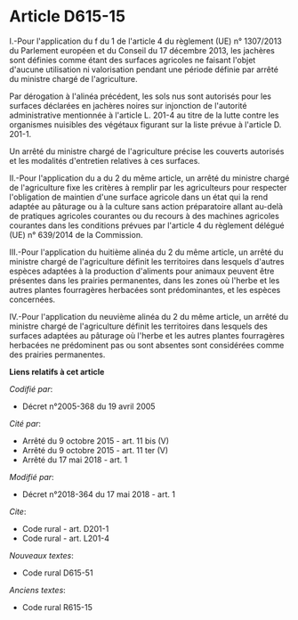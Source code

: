# Article D615-15

I.-Pour l'application du f du 1 de l'article 4 du règlement (UE) n° 1307/2013 du Parlement européen et du Conseil du 17
décembre 2013, les jachères sont définies comme étant des surfaces agricoles ne faisant l'objet d'aucune utilisation ni
valorisation pendant une période définie par arrêté du ministre chargé de l'agriculture.

Par dérogation à l'alinéa précédent, les sols nus sont autorisés pour les surfaces déclarées en jachères noires sur
injonction de l'autorité administrative mentionnée à l'article L. 201-4 au titre de la lutte contre les organismes nuisibles
des végétaux figurant sur la liste prévue à l'article D. 201-1.

Un arrêté du ministre chargé de l'agriculture précise les couverts autorisés et les modalités d'entretien relatives à ces
surfaces.

II.-Pour l'application du a du 2 du même article, un arrêté du ministre chargé de l'agriculture fixe les critères à remplir
par les agriculteurs pour respecter l'obligation de maintien d'une surface agricole dans un état qui la rend adaptée au
pâturage ou à la culture sans action préparatoire allant au-delà de pratiques agricoles courantes ou du recours à des
machines agricoles courantes dans les conditions prévues par l'article 4 du règlement délégué (UE) n° 639/2014 de la
Commission.

III.-Pour l'application du huitième alinéa du 2 du même article, un arrêté du ministre chargé de l'agriculture définit les
territoires dans lesquels d'autres espèces adaptées à la production d'aliments pour animaux peuvent être présentes dans les
prairies permanentes, dans les zones où l'herbe et les autres plantes fourragères herbacées sont prédominantes, et les
espèces concernées.

IV.-Pour l'application du neuvième alinéa du 2 du même article, un arrêté du ministre chargé de l'agriculture définit les
territoires dans lesquels des surfaces adaptées au pâturage où l'herbe et les autres plantes fourragères herbacées ne
prédominent pas ou sont absentes sont considérées comme des prairies permanentes.

**Liens relatifs à cet article**

_Codifié par_:

  - Décret n°2005-368 du 19 avril 2005

_Cité par_:

  - Arrêté du 9 octobre 2015 - art. 11 bis (V)
  - Arrêté du 9 octobre 2015 - art. 11 ter (V)
  - Arrêté du 17 mai 2018 - art. 1

_Modifié par_:

  - Décret n°2018-364 du 17 mai 2018 - art. 1

_Cite_:

  - Code rural - art. D201-1
  - Code rural - art. L201-4

_Nouveaux textes_:

  - Code rural D615-51

_Anciens textes_:

  - Code rural R615-15
